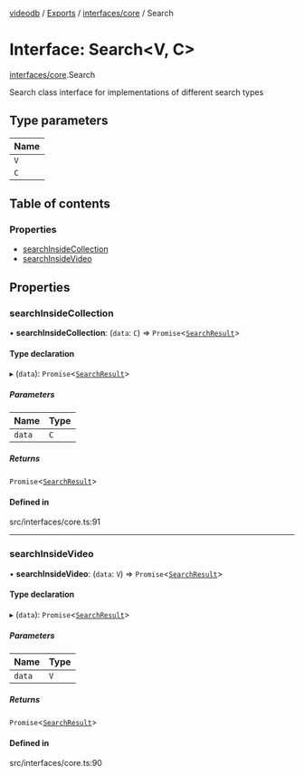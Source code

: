 [videodb](../README.md) / [Exports](../modules.md) / [interfaces/core](../modules/interfaces_core.md) / Search

# Interface: Search\<V, C\>

[interfaces/core](../modules/interfaces_core.md).Search

Search class interface for implementations of different
search types

## Type parameters

| Name |
| :------ |
| `V` |
| `C` |

## Table of contents

### Properties

- [searchInsideCollection](interfaces_core.Search.md#searchinsidecollection)
- [searchInsideVideo](interfaces_core.Search.md#searchinsidevideo)

## Properties

### searchInsideCollection

• **searchInsideCollection**: (`data`: `C`) => `Promise`\<[`SearchResult`](../classes/core_search_searchResult.SearchResult.md)\>

#### Type declaration

▸ (`data`): `Promise`\<[`SearchResult`](../classes/core_search_searchResult.SearchResult.md)\>

##### Parameters

| Name | Type |
| :------ | :------ |
| `data` | `C` |

##### Returns

`Promise`\<[`SearchResult`](../classes/core_search_searchResult.SearchResult.md)\>

#### Defined in

src/interfaces/core.ts:91

___

### searchInsideVideo

• **searchInsideVideo**: (`data`: `V`) => `Promise`\<[`SearchResult`](../classes/core_search_searchResult.SearchResult.md)\>

#### Type declaration

▸ (`data`): `Promise`\<[`SearchResult`](../classes/core_search_searchResult.SearchResult.md)\>

##### Parameters

| Name | Type |
| :------ | :------ |
| `data` | `V` |

##### Returns

`Promise`\<[`SearchResult`](../classes/core_search_searchResult.SearchResult.md)\>

#### Defined in

src/interfaces/core.ts:90
